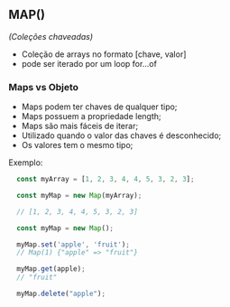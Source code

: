 ## MAP()
*(Coleções chaveadas)*

- Coleção de arrays no formato [chave, valor]
- pode ser iterado por um loop for...of

### Maps vs Objeto
- Maps podem ter chaves de qualquer tipo;
- Maps possuem a propriedade length;
- Maps são mais fáceis de iterar;
- Utilizado quando o valor das chaves é desconhecido;
- Os valores tem o mesmo tipo;


Exemplo: 

  ~~~javascript
    const myArray = [1, 2, 3, 4, 4, 5, 3, 2, 3];

    const myMap = new Map(myArray);

    // [1, 2, 3, 4, 4, 5, 3, 2, 3]
  ~~~

  ~~~javascript
    const myMap = new Map();

    myMap.set('apple', 'fruit');
    // Map(1) {"apple" => "fruit"}

    myMap.get(apple);
    // "fruit"

    myMap.delete("apple");
  ~~~